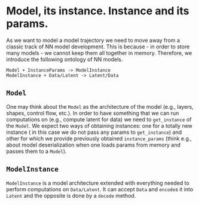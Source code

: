 # Model, its instance. Instance and its params.

As we want to model a model trajectory we need to move away from a classic track of NN model 
development. This is because - in order to store many models - we cannot keep them all together in memory. Therefore, we introduce the following ontology of NN models.

    Model + InstanceParams -> ModelInstance
    ModelInstance + Data/Latent -> Latent/Data 

## `Model`
One may think about the `Model` as the architecture of the model (e.g., layers, shapes,
control flow, etc.). In order to have something that we can run computations on (e.g., compute latent for data)
we need to `get_instance` of the `Model`. We expect two ways of obtaining instances: one for a totally new instance (
in this case we do not pass any params to `get_instance`) and other for which we provide previously obtained `instance_params`
(think e.g., about model deserialization when one loads params from memory and passes them to a `Model`).

## `ModelInstance`

`ModelInstance` is a model architecture extended with everything needed to perform computations on `Data/Latent`. It can
accept `Data` and `encode`s it into `Latent` and the opposite is done by a `decode` method.


